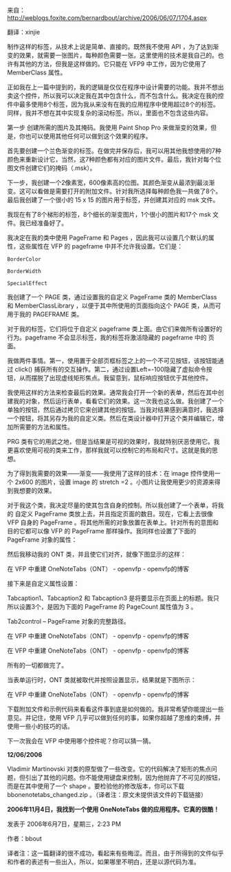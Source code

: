 来自：http://weblogs.foxite.com/bernardbout/archive/2006/06/07/1704.aspx

翻译：xinjie

制作这样的标签，从技术上说是简单、直接的。既然我不使用 API ，为了达到渐变的效果，就需要一张图片，每种颜色需要一张。这里使用的技术是我自己的。也许有其他的方法，但我是这样做的。它只能在 VFP9 中工作，因为它使用了 MemberClass 属性。

正如我在上一篇中提到的，我的逻辑是仅仅在程序中设计需要的功能。我并不想出卖这个控件，所以我可以决定我在其中包含什么，而不包含什么。我决定在我的控件中最多使用8个标签，因为我从来没有在我的应用程序中使用超过8个的标签。同样，我并不想在其中实现复杂的滚动标签。所以，里面也不包含这些内容。

第一步 创建所需的图片及其掩码。我使用 Paint Shop Pro 来做渐变的效果，但是，你也可以使用其他任何可以做到这个效果的程序。

首先要创建一个兰色渐变的标签。在做完并保存后，我可以用其他我想使用的7种颜色来重新设计它，当然，这7种颜色都有对应的图片文件。最后，我针对每个位图文件创建它们的掩码（.msk）。

下一步，我创建一个2像素宽，600像素高的位图。其颜色渐变从最浓到最淡渐变。这可以看做是需要打开的附加文件。针对我所选择每种颜色我一共做了8个。最后我创建了一个很小的 15 x 15 的图片用于标签，并创建其对应的 msk 文件。

我现在有了8个梯形的标签，8个细长的渐变图片，1个很小的图片和17个 msk 文件。我已经准备好了。

我决定在我的类中使用 PageFrame 和 Pages ，因此我可以设置几个默认的属性，这些属性在 VFP 的 pageframe 中并不允许我设置。它们是：

    BorderColor

    BorderWidth

    SpecialEffect

我创建了一个 PAGE 类，通过设置我的自定义 PageFrame 类的 MemberClass 和 MemberClassLibrary ，以便于其中所使用的页面指向这个 PAGE 类，从而可用于我的 PAGEFRAME 类。

对于我的标签，它们将位于自定义 pageframe 类上面。由它们来做所有设置好的行为。pageframe 不会显示标签，我的标签将激活隐藏的 pageframe 中的 页面。

我做两件事情。第一，使用置于全部页框标签之上的一个不可见按钮，该按钮能通过 click() 捕获所有的交互操作。第二，通过设置Left=-100隐藏了虚拟命令按钮，从而摆脱了出现虚线矩形焦点。我留意到，鼠标响应按钮优于其他控件。

我使用这样的方法来检查最后的效果。通常我会打开一个新的表单，然后在其中创建我的对象，然后运行表单，看看它们的效果。这一次我也这么做。我创建了一个单独的按钮，然后通过拷贝它来创建其他的按钮。当我对结果感到满意时，我选择一个按钮，将其另存为我的自定义类。然后在类设计器中打开这个类并编辑它，增加所需要的方法和属性。

PRG 类有它的用武之地，但是当结果是可视的效果时，我就特别厌恶使用它。我更喜欢使用可视的类来工作，那样我就可以控制它的布局和尺寸。这就是我的思想。

为了得到我需要的效果——渐变——我使用了这样的技术：在 image 控件使用一个 2x600 的图片，设置 image 的 stretch =2 。小图片让我使用更少的资源来得到我想要的效果。

对于我这个类，我决定尽量的使其包含自身的控制。所以我创建了一个表单，将我的 自定义 PageFrame 类放上去，并且指定页面的数目。现在，它看上去很像 VFP 自身的 PageFrame 。将其他所需的对象放置在表单上。针对所有的意图和目的它都可以像 VFP 的 PageFrame 那样操作。我同样也设置了下面的 PageFrame 对象的属性：

然后我移动我的 ONT 类，并且使它们对齐，就像下图显示的这样：

 在 VFP 中重建 OneNoteTabs（ONT） - openvfp - openvfp的博客

接下来是自定义属性设置：

Tabcaption1、Tabcaption2 和 Tabcaption3 是将要显示在页面上的标题。我只所以设置3个，是因为下面的 PageFrame 的 PageCount 属性值为 3 。

Tab2control – PageFrame 对象的完整路径。

在 VFP 中重建 OneNoteTabs（ONT） - openvfp - openvfp的博客

 

在 VFP 中重建 OneNoteTabs（ONT） - openvfp - openvfp的博客

所有的一切都做完了。

当表单运行时，ONT 类就被取代并按照设置显示，结果就是下图所示：

 在 VFP 中重建 OneNoteTabs（ONT） - openvfp - openvfp的博客

下载附加文件和示例代码来看看这件事到底是如何做的。我非常希望你能提出一些意见。并记住，使用 VFP 几乎可以做到任何的事，如果你超越了思维的束缚，并使用一些小的技巧的话。

下一次我会在 VFP 中使用哪个控件呢？你可以猜一猜。

**12/06/2006**

Vladimir Martinovski  对类的原型做了一些改变。它的代码解决了矩形的焦点问题，但引出了其他的问题。你不能使用键盘来控制，因为他抛弃了不可见的按钮，而是在其中使用了一个 shape 。要检验他的修改版本，你可以下载 bbonenotetabs_changed.zip 。（译者注：原文未提供该文件的下载链接）

**2006年11月4日，我找到一个使用 OneNoteTabs 做的应用程序。它真的很酷！**

发表于 2006年6月7日，星期三，2:23 PM

作者：bbout  

译者注：这一篇翻译的很不成功，看起来有些晦涩。而且，由于所得到的文件似乎和作者的表述有一些出入，所以，如果哪里不明白，还是以源代码为准。
